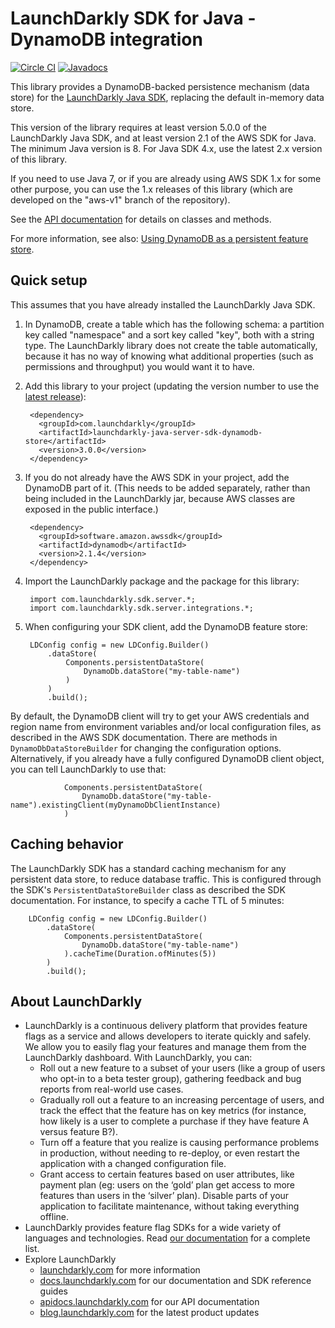 # LaunchDarkly SDK for Java - DynamoDB integration

[![Circle CI](https://circleci.com/gh/launchdarkly/java-server-sdk-dynamodb.svg?style=shield)](https://circleci.com/gh/launchdarkly/java-server-sdk-dynamodb)
[![Javadocs](http://javadoc.io/badge/com.launchdarkly/launchdarkly-java-server-sdk-dynamodb-store.svg)](http://javadoc.io/doc/com.launchdarkly/launchdarkly-java-server-sdk-dynamodb-store)

This library provides a DynamoDB-backed persistence mechanism (data store) for the [LaunchDarkly Java SDK](https://github.com/launchdarkly/java-server-sdk), replacing the default in-memory data store.

This version of the library requires at least version 5.0.0 of the LaunchDarkly Java SDK, and at least version 2.1 of the AWS SDK for Java. The minimum Java version is 8. For Java SDK 4.x, use the latest 2.x version of this library.

If you need to use Java 7, or if you are already using AWS SDK 1.x for some other purpose, you can use the 1.x releases of this library (which are developed on the "aws-v1" branch of the repository).

See the [API documentation](https://launchdarkly.github.io/java-server-sdk-dynamodb) for details on classes and methods.

For more information, see also: [Using DynamoDB as a persistent feature store](https://docs.launchdarkly.com/sdk/features/storing-data/dynamodb#java).

## Quick setup

This assumes that you have already installed the LaunchDarkly Java SDK.

1. In DynamoDB, create a table which has the following schema: a partition key called "namespace" and a sort key called "key", both with a string type. The LaunchDarkly library does not create the table automatically, because it has no way of knowing what additional properties (such as permissions and throughput) you would want it to have.

2. Add this library to your project (updating the version number to use the [latest release](https://github.com/launchdarkly/java-server-sdk-dynamodb/releases)):

        <dependency>
          <groupId>com.launchdarkly</groupId>
          <artifactId>launchdarkly-java-server-sdk-dynamodb-store</artifactId>
          <version>3.0.0</version>
        </dependency>

3. If you do not already have the AWS SDK in your project, add the DynamoDB part of it. (This needs to be added separately, rather than being included in the LaunchDarkly jar, because AWS classes are exposed in the public interface.)

        <dependency>
          <groupId>software.amazon.awssdk</groupId>
          <artifactId>dynamodb</artifactId>
          <version>2.1.4</version>
        </dependency>

4. Import the LaunchDarkly package and the package for this library:

        import com.launchdarkly.sdk.server.*;
        import com.launchdarkly.sdk.server.integrations.*;

5. When configuring your SDK client, add the DynamoDB feature store:

        LDConfig config = new LDConfig.Builder()
            .dataStore(
                Components.persistentDataStore(
                    DynamoDb.dataStore("my-table-name")
                )
            )
            .build();

By default, the DynamoDB client will try to get your AWS credentials and region name from environment variables and/or local configuration files, as described in the AWS SDK documentation. There are methods in `DynamoDbDataStoreBuilder` for changing the configuration options. Alternatively, if you already have a fully configured DynamoDB client object, you can tell LaunchDarkly to use that:

                Components.persistentDataStore(
                    DynamoDb.dataStore("my-table-name").existingClient(myDynamoDbClientInstance)
                )

## Caching behavior

The LaunchDarkly SDK has a standard caching mechanism for any persistent data store, to reduce database traffic. This is configured through the SDK's `PersistentDataStoreBuilder` class as described the SDK documentation. For instance, to specify a cache TTL of 5 minutes:

        LDConfig config = new LDConfig.Builder()
            .dataStore(
                Components.persistentDataStore(
                    DynamoDb.dataStore("my-table-name")
                ).cacheTime(Duration.ofMinutes(5))
            )
            .build();

## About LaunchDarkly
 
* LaunchDarkly is a continuous delivery platform that provides feature flags as a service and allows developers to iterate quickly and safely. We allow you to easily flag your features and manage them from the LaunchDarkly dashboard.  With LaunchDarkly, you can:
    * Roll out a new feature to a subset of your users (like a group of users who opt-in to a beta tester group), gathering feedback and bug reports from real-world use cases.
    * Gradually roll out a feature to an increasing percentage of users, and track the effect that the feature has on key metrics (for instance, how likely is a user to complete a purchase if they have feature A versus feature B?).
    * Turn off a feature that you realize is causing performance problems in production, without needing to re-deploy, or even restart the application with a changed configuration file.
    * Grant access to certain features based on user attributes, like payment plan (eg: users on the ‘gold’ plan get access to more features than users in the ‘silver’ plan). Disable parts of your application to facilitate maintenance, without taking everything offline.
* LaunchDarkly provides feature flag SDKs for a wide variety of languages and technologies. Read [our documentation](https://docs.launchdarkly.com/sdk) for a complete list.
* Explore LaunchDarkly
    * [launchdarkly.com](https://www.launchdarkly.com/ "LaunchDarkly Main Website") for more information
    * [docs.launchdarkly.com](https://docs.launchdarkly.com/  "LaunchDarkly Documentation") for our documentation and SDK reference guides
    * [apidocs.launchdarkly.com](https://apidocs.launchdarkly.com/  "LaunchDarkly API Documentation") for our API documentation
    * [blog.launchdarkly.com](https://blog.launchdarkly.com/  "LaunchDarkly Blog Documentation") for the latest product updates
